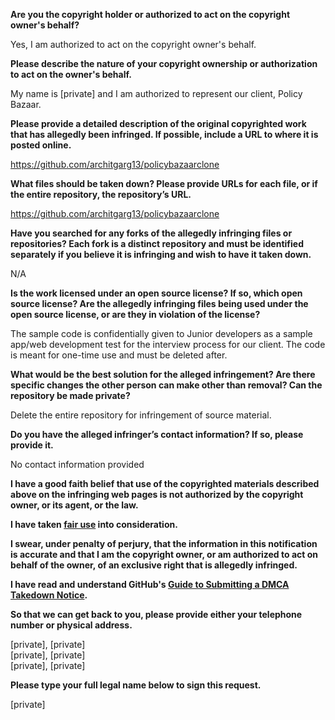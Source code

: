 **Are you the copyright holder or authorized to act on the copyright owner's behalf?**

Yes, I am authorized to act on the copyright owner's behalf.

**Please describe the nature of your copyright ownership or authorization to act on the owner's behalf.**

My name is [private] and I am authorized to represent our client, Policy Bazaar.

**Please provide a detailed description of the original copyrighted work that has allegedly been infringed. If possible, include a URL to where it is posted online.**

https://github.com/architgarg13/policybazaarclone

**What files should be taken down? Please provide URLs for each file, or if the entire repository, the repository’s URL.**

https://github.com/architgarg13/policybazaarclone

**Have you searched for any forks of the allegedly infringing files or repositories? Each fork is a distinct repository and must be identified separately if you believe it is infringing and wish to have it taken down.**

N/A

**Is the work licensed under an open source license? If so, which open source license? Are the allegedly infringing files being used under the open source license, or are they in violation of the license?**

The sample code is confidentially given to Junior developers as a sample app/web development test for the interview process for our client. The code is meant for one-time use and must be deleted after.

**What would be the best solution for the alleged infringement? Are there specific changes the other person can make other than removal? Can the repository be made private?**

Delete the entire repository for infringement of source material.

**Do you have the alleged infringer’s contact information? If so, please provide it.**

No contact information provided

**I have a good faith belief that use of the copyrighted materials described above on the infringing web pages is not authorized by the copyright owner, or its agent, or the law.**

**I have taken <a href="https://www.lumendatabase.org/topics/22">fair use</a> into consideration.**

**I swear, under penalty of perjury, that the information in this notification is accurate and that I am the copyright owner, or am authorized to act on behalf of the owner, of an exclusive right that is allegedly infringed.**

**I have read and understand GitHub's <a href="https://docs.github.com/articles/guide-to-submitting-a-dmca-takedown-notice/">Guide to Submitting a DMCA Takedown Notice</a>.**

**So that we can get back to you, please provide either your telephone number or physical address.**

[private], [private]  
[private], [private]  
[private], [private]  

**Please type your full legal name below to sign this request.**

[private]

